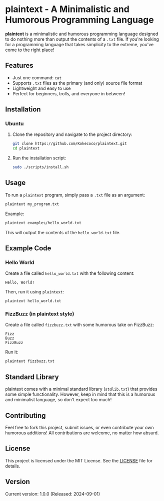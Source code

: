 # plaintext - A Minimalistic and Humorous Programming Language

**plaintext** is a minimalistic and humorous programming language designed to do nothing more than output the contents of a `.txt` file. If you're looking for a programming language that takes simplicity to the extreme, you've come to the right place!

## Features

- Just one command: `cat`
- Supports `.txt` files as the primary (and only) source file format
- Lightweight and easy to use
- Perfect for beginners, trolls, and everyone in between!

## Installation

### Ubuntu

1. Clone the repository and navigate to the project directory:

   ```bash
   git clone https://github.com/Kokecoco/plaintext.git
   cd plaintext
   ```

2. Run the installation script:

   ```bash
   sudo ./scripts/install.sh
   ```

## Usage

To run a `plaintext` program, simply pass a `.txt` file as an argument:

```bash
plaintext my_program.txt
```

Example:

```bash
plaintext examples/hello_world.txt
```

This will output the contents of the `hello_world.txt` file.

## Example Code

### Hello World

Create a file called `hello_world.txt` with the following content:

```plaintext
Hello, World!
```

Then, run it using `plaintext`:

```bash
plaintext hello_world.txt
```

### FizzBuzz (in plaintext style)

Create a file called `fizzbuzz.txt` with some humorous take on FizzBuzz:

```plaintext
Fizz
Buzz
FizzBuzz
```

Run it:

```bash
plaintext fizzbuzz.txt
```

## Standard Library

plaintext comes with a minimal standard library (`stdlib.txt`) that provides some simple functionality. However, keep in mind that this is a humorous and minimalist language, so don't expect too much!

## Contributing

Feel free to fork this project, submit issues, or even contribute your own humorous additions! All contributions are welcome, no matter how absurd.

## License

This project is licensed under the MIT License. See the [LICENSE](LICENSE) file for details.

## Version

Current version: 1.0.0 (Released: 2024-09-01)
